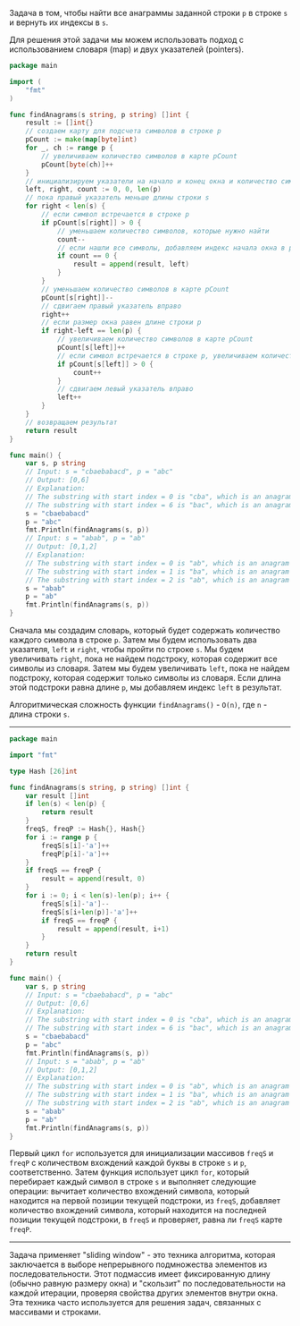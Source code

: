Задача в том, чтобы найти все анаграммы заданной строки `p` в строке `s` и вернуть их индексы в `s`.

Для решения этой задачи мы можем использовать подход с использованием словаря (map) и двух указателей (pointers).

```go
package main

import (
	"fmt"
)

func findAnagrams(s string, p string) []int {
	result := []int{}
	// создаем карту для подсчета символов в строке p
	pCount := make(map[byte]int)
	for _, ch := range p {
		// увеличиваем количество символов в карте pCount
		pCount[byte(ch)]++
	}
	// инициализируем указатели на начало и конец окна и количество символов, которые нужно найти
	left, right, count := 0, 0, len(p)
	// пока правый указатель меньше длины строки s
	for right < len(s) {
		// если символ встречается в строке p
		if pCount[s[right]] > 0 {
			// уменьшаем количество символов, которые нужно найти
			count--
			// если нашли все символы, добавляем индекс начала окна в результат
			if count == 0 {
				result = append(result, left)
			}
		}
		// уменьшаем количество символов в карте pCount
		pCount[s[right]]--
		// сдвигаем правый указатель вправо
		right++
		// если размер окна равен длине строки p
		if right-left == len(p) {
			// увеличиваем количество символов в карте pCount
			pCount[s[left]]++
			// если символ встречается в строке p, увеличиваем количество символов, которые нужно найти
			if pCount[s[left]] > 0 {
				count++
			}
			// сдвигаем левый указатель вправо
			left++
		}
	}
	// возвращаем результат
	return result
}

func main() {
	var s, p string
	// Input: s = "cbaebabacd", p = "abc"
	// Output: [0,6]
	// Explanation:
	// The substring with start index = 0 is "cba", which is an anagram of "abc".
	// The substring with start index = 6 is "bac", which is an anagram of "abc".
	s = "cbaebabacd"
	p = "abc"
	fmt.Println(findAnagrams(s, p))
	// Input: s = "abab", p = "ab"
	// Output: [0,1,2]
	// Explanation:
	// The substring with start index = 0 is "ab", which is an anagram of "ab".
	// The substring with start index = 1 is "ba", which is an anagram of "ab".
	// The substring with start index = 2 is "ab", which is an anagram of "ab".
	s = "abab"
	p = "ab"
	fmt.Println(findAnagrams(s, p))
}
```

Сначала мы создадим словарь, который будет содержать количество каждого символа в строке `p`. Затем мы будем использовать два указателя, `left` и `right`, чтобы пройти по строке `s`. Мы будем увеличивать `right`, пока не найдем подстроку, которая содержит все символы из словаря. Затем мы будем увеличивать `left`, пока не найдем подстроку, которая содержит только символы из словаря. Если длина этой подстроки равна длине `p`, мы добавляем индекс `left` в результат.

Алгоритмическая сложность функции `findAnagrams()` - `O(n)`, где `n` - длина строки `s`.

---

```go
package main

import "fmt"

type Hash [26]int

func findAnagrams(s string, p string) []int {
	var result []int
	if len(s) < len(p) {
		return result
	}
	freqS, freqP := Hash{}, Hash{}
	for i := range p {
		freqS[s[i]-'a']++
		freqP[p[i]-'a']++
	}
	if freqS == freqP {
		result = append(result, 0)
	}
	for i := 0; i < len(s)-len(p); i++ {
		freqS[s[i]-'a']--
		freqS[s[i+len(p)]-'a']++
		if freqS == freqP {
			result = append(result, i+1)
		}
	}
	return result
}

func main() {
	var s, p string
	// Input: s = "cbaebabacd", p = "abc"
	// Output: [0,6]
	// Explanation:
	// The substring with start index = 0 is "cba", which is an anagram of "abc".
	// The substring with start index = 6 is "bac", which is an anagram of "abc".
	s = "cbaebabacd"
	p = "abc"
	fmt.Println(findAnagrams(s, p))
	// Input: s = "abab", p = "ab"
	// Output: [0,1,2]
	// Explanation:
	// The substring with start index = 0 is "ab", which is an anagram of "ab".
	// The substring with start index = 1 is "ba", which is an anagram of "ab".
	// The substring with start index = 2 is "ab", which is an anagram of "ab".
	s = "abab"
	p = "ab"
	fmt.Println(findAnagrams(s, p))
}
```

Первый цикл `for` используется для инициализации массивов `freqS` и `freqP` с количеством вхождений каждой буквы в строке `s` и `p`, соответственно. Затем функция использует цикл `for`, который перебирает каждый символ в строке `s` и выполняет следующие операции: вычитает количество вхождений символа, который находится на первой позиции текущей подстроки, из `freqS`, добавляет количество вхождений символа, который находится на последней позиции текущей подстроки, в `freqS` и проверяет, равна ли `freqS` карте `freqP`.

---

Задача применяет "sliding window" - это техника алгоритма, которая заключается в выборе непрерывного подмножества элементов из последовательности. Этот подмассив имеет фиксированную длину (обычно равную размеру окна) и "скользит" по последовательности на каждой итерации, проверяя свойства других элементов внутри окна. Эта техника часто используется для решения задач, связанных с массивами и строками.
